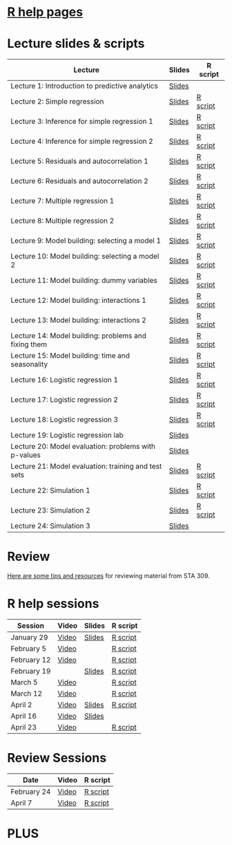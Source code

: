 # [R help pages](r-help.md)

# Lecture slides & scripts

| Lecture | Slides | R script |
| ------- | ------ | -------- |
| Lecture 1: Introduction to predictive analytics | [Slides](slides/lecture-01/lecture-01.pdf) | |
| Lecture 2: Simple regression | [Slides](slides/lecture-02/lecture-02.pdf) | [R script](lecture-scripts/lecture-02.R) |
| Lecture 3: Inference for simple regression 1 | [Slides](slides/lecture-03/lecture-03.pdf) | [R script](lecture-scripts/lecture-03.R)|
| Lecture 4: Inference for simple regression 2 | [Slides](slides/lecture-04/lecture-04.pdf) | [R script](lecture-scripts/lecture-04.R) |
| Lecture 5: Residuals and autocorrelation 1 | [Slides](slides/lecture-05/lecture-05.pdf) | [R script](lecture-scripts/lecture-05.R) |
| Lecture 6: Residuals and autocorrelation 2 | [Slides](slides/lecture-06/lecture-06.pdf) | [R script](lecture-scripts/lecture-06.R)  |
| Lecture 7: Multiple regression 1 | [Slides](slides/lecture-07/lecture-07.pdf) |  [R script](lecture-scripts/lecture-07.R)  |
| Lecture 8: Multiple regression 2 | [Slides](slides/lecture-08/lecture-08.pdf) | [R script](lecture-scripts/lecture-08.R) |
| Lecture 9: Model building: selecting a model 1 | [Slides](slides/lecture-09/lecture-09.pdf) | [R script](lecture-scripts/lecture-09.R) |
| Lecture 10: Model building: selecting a model 2 | [Slides](slides/lecture-10/lecture-10.pdf) | [R script](lecture-scripts/lecture-10.R) |
| Lecture 11: Model building: dummy variables | [Slides](slides/lecture-11/lecture-11.pdf) | [R script](lecture-scripts/lecture-11.R) |
| Lecture 12: Model building: interactions 1 | [Slides](slides/lecture-12/lecture-12.pdf) | [R script](lecture-scripts/lecture-12.R) |
| Lecture 13: Model building: interactions 2 | [Slides](slides/lecture-13/lecture-13.pdf) | [R script](lecture-scripts/lecture-13.R) |
| Lecture 14: Model building: problems and fixing them | [Slides](slides/lecture-14/lecture-14.pdf) | [R script](lecture-scripts/lecture-14.R) |
| Lecture 15: Model building: time and seasonality | [Slides](slides/lecture-15/lecture-15.pdf) | [R script](lecture-scripts/lecture-15.R) |
| Lecture 16: Logistic regression 1 | [Slides](slides/lecture-16/lecture-16.pdf) | [R script](lecture-scripts/lecture-16.R) |
| Lecture 17: Logistic regression 2 | [Slides](slides/lecture-17/lecture-17.pdf) | [R script](lecture-scripts/lecture-17.R) |
| Lecture 18: Logistic regression 3 | [Slides](slides/lecture-18/lecture-18.pdf) | [R script](lecture-scripts/lecture-18.R) |
| Lecture 19: Logistic regression lab | [Slides](slides/lecture-19/lecture-19.pdf) | |
| Lecture 20: Model evaluation: problems with p-values | [Slides](slides/lecture-20/lecture-20.pdf) | |
| Lecture 21: Model evaluation: training and test sets | [Slides](slides/lecture-21/lecture-21.pdf) | [R script](lecture-scripts/lecture-21.R) |
| Lecture 22: Simulation 1 | [Slides](slides/lecture-22/lecture-22.pdf) | [R script](lecture-scripts/lecture-22.R) |
| Lecture 23: Simulation 2 | [Slides](slides/lecture-23/lecture-23.pdf) | [R script](lecture-scripts/lecture-23.R) |
| Lecture 24: Simulation 3 | [Slides](slides/lecture-24/lecture-24.pdf) |  |


# Review

[Here are some tips and resources](review.md) for reviewing material from STA 309.

# R help sessions

| Session | Video | Slides | R script |
| ------- | ----- | ------ | -------- |
| January 29 | [Video](https://www.youtube.com/watch?feature=youtu.be&v=hndsRNwqUXM&app=desktop) | [Slides](help-session-slides/session-01.pdf) | [R script](help-session-scripts/session-01.R)|
| February 5 | [Video](https://www.youtube.com/watch?v=7w38e3gE8zE) | | [R script](help-session-scripts/session-02.R)|
| February 12 | [Video](https://youtu.be/up_Wqd_5pZw) | | [R script](help-session-scripts/session-03.R)|
| February 19 |  | [Slides](help-session-slides/session-04.pdf) | [R script](help-session-scripts/session-04.R)|
| March 5 | [Video](https://www.youtube.com/watch?v=gx2cWVzVrjU&feature=youtu.be) || [R script](help-session-scripts/session-05.R)|
| March 12| [Video](https://mccombs.mediasite.com/Mediasite/Play/789f199ecc7b4d1baee6d7eda98744b91d?catalog=0756227b8344470682161f76ee044b2621&playFrom=579&autoStart=true) | | [R script](help-session-scripts/session-06.R) |
| April 2 | [Video](https://mccombs.mediasite.com/Mediasite/Play/a5f7ff2a3cd4471eb85f7ed923de969c1d?catalog=0756227b8344470682161f76ee044b2621) | [Slides](https://github.com/brianlukoff/sta371g/blob/master/help-session-slides/session-08.pdf) | [R script](https://github.com/brianlukoff/sta371g/blob/master/help-session-scripts/session-07.R) |
| April 16 | [Video](https://mccombs.mediasite.com/Mediasite/Play/c0baa124f1ed4ee7aa6d598153450b7d1d?catalog=0756227b8344470682161f76ee044b2621) | [Slides](https://github.com/brianlukoff/sta371g/blob/master/help-session-slides/4:16%20Help%20Session.pdf) | |
| April 23 | [Video](https://mccombs.mediasite.com/Mediasite/Play/3f1e53b7154340d98dd789f21f16f0da1d?catalog=0756227b8344470682161f76ee044b2621) | | [R script](https://github.com/brianlukoff/sta371g/blob/master/help-session-scripts/session-09.R) |

# Review Sessions

| Date | Video | R script |
| ------- | ----- | -------- |
| February 24 | [Video](https://youtu.be/6gbnhO4-9Lw) | [R script](help-session-scripts/Midterm1Review.R) |
| April 7 | [Video](https://mccombs.mediasite.com/Mediasite/Play/ae5666d7f74f4759b941c21a8c5b08ef1d?catalog=0756227b8344470682161f76ee044b2621) | [R script](https://github.com/brianlukoff/sta371g/blob/master/help-session-scripts/Midterm2Review.R) |

# PLUS

